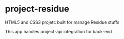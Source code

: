 # project-residue
HTML5 and CSS3 projetc built for manage Residue stuffs

This app handles project-api integration for back-end
